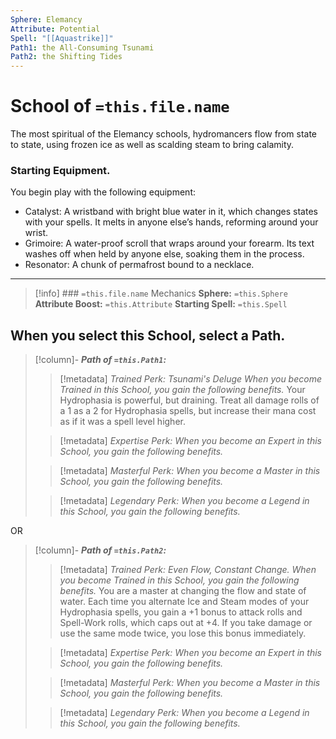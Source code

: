 ```yaml
---
Sphere: Elemancy
Attribute: Potential
Spell: "[[Aquastrike]]"
Path1: the All-Consuming Tsunami
Path2: the Shifting Tides
---
```

# School of  `=this.file.name`
The most spiritual of the Elemancy schools, hydromancers flow from state to state, using frozen ice as well as scalding steam to bring calamity.
### Starting Equipment.
You begin play with the following equipment:
- Catalyst: A wristband with bright blue water in it, which changes states with your spells. It melts in anyone else’s hands, reforming around your wrist.
- Grimoire: A water-proof scroll that wraps around your forearm. Its text washes off when held by anyone else, soaking them in the process.
- Resonator: A chunk of permafrost bound to a necklace.
- - -
>[!info] ### `=this.file.name` Mechanics
>**Sphere:** `=this.Sphere`
> **Attribute Boost:** `=this.Attribute`
> **Starting Spell:** `=this.Spell`

## When you select  this School,  select  a  Path. 

>[!column]- ***Path of `=this.Path1`:*** 
>> [!metadata] *Trained Perk: Tsunami's Deluge*
>> *When you become Trained in this School, you gain the following benefits.*
>> Your Hydrophasia is powerful, but draining. Treat all damage rolls of a 1 as a 2 for Hydrophasia spells, but increase their mana cost as if it was a spell level higher.
>
>> [!metadata] *Expertise Perk:*
>> *When you become an Expert in this School, you gain the following benefits.*
>
>> [!metadata] *Masterful Perk:*
>>*When you become a Master in this School, you gain the following benefits.*
>
>> [!metadata] *Legendary Perk:*
>>*When you become a Legend in this School, you gain the following benefits.*

OR

>[!column]- ***Path of `=this.Path2`:*** 
>> [!metadata] *Trained Perk: Even Flow, Constant Change.*
>>*When you become Trained in this School, you gain the following benefits.*
>>You are a master at changing the flow and state of water. Each time you alternate Ice and Steam modes of your Hydrophasia spells, you gain a +1 bonus to attack rolls and Spell-Work rolls, which caps out at +4. If you take damage or use the same mode twice, you lose this bonus immediately.
>
>> [!metadata] *Expertise Perk:*
>> *When you become an Expert in this School, you gain the following benefits.*
>
>> [!metadata] *Masterful Perk:*
>>*When you become a Master in this School, you gain the following benefits.*
>
>> [!metadata] *Legendary Perk:*
>> *When you become a Legend in this School, you gain the following benefits.*